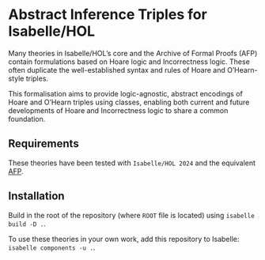 # Abstract Inference Triples for Isabelle/HOL

Many theories in Isabelle/HOL’s core and the Archive of Formal Proofs (AFP) contain formulations 
based on Hoare logic and Incorrectness logic. 
These often duplicate the well-established syntax and rules of Hoare and O’Hearn-style triples. 

This formalisation aims to provide logic-agnostic, abstract encodings of Hoare and O’Hearn 
triples using classes, enabling both current and future developments of Hoare and Incorrectness 
logic to share a common foundation. 

## Requirements 

These theories have been tested with `Isabelle/HOL 2024` and the equivalent [AFP](https://www.isa-afp.org/).

## Installation

Build in the root of the repository (where `ROOT` file is located) using `isabelle build -D .`.

To use these theories in your own work, add this repository to Isabelle: `isabelle components -u .`.
